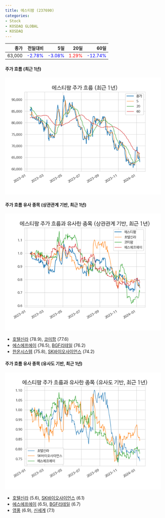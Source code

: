 ```yaml
---
title: 에스티팜 (237690)
categories:
- Stock
- KOSDAQ GLOBAL
- KOSDAQ
---
```


|종가|전일대비|5일|20일|60일|
|---:|-------:|--:|---:|---:|
|63,000|<span style="color: blue">-2.78%</span>|<span style="color: blue">-3.08%</span>|<span style="color: red">1.29%</span>|<span style="color: blue">-12.74%</span>|

<!-- more -->

#### 주가 흐름 (최근 1년)
![237690](/assets/images/stock/237690.png)


#### 주가 흐름 유사 종목 (상관관계 기반, 최근 1년)
![237690](/assets/images/stock/237690_corr.png)
- [호텔신라](/008770/) (78.9), [코미팜](/041960/) (77.6)
- [에스에프에이](/056190/) (76.5), [BGF리테일](/282330/) (76.2)
- [한온시스템](/018880/) (75.8), [SK바이오사이언스](/302440/) (74.2)


#### 주가 흐름 유사 종목 (유사도 기반, 최근 1년)
![237690](/assets/images/stock/237690_sim.png)
- [호텔신라](/008770/) (5.6), [SK바이오사이언스](/302440/) (6.1)
- [에스에프에이](/056190/) (6.5), [BGF리테일](/282330/) (6.7)
- [영풍](/000670/) (6.9), [신세계](/004170/) (7.1)